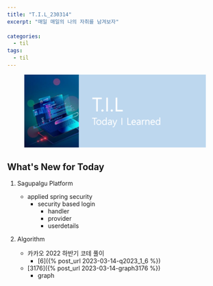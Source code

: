 ```yaml
---
title: "T.I.L_230314"
excerpt: "매일 매일의 나의 자취를 남겨보자"

categories:
  - til
tags:
  - til
---
```

<figure>
    <img src="/assets/images/til_image.png">
</figure>

## What's New for  Today   

1. Sagupalgu Platform
    - applied spring security
        - security based login
            - handler
            - provider
            - userdetails

2. Algorithm
    - 카카오 2022 하반기 코테 풀이
        - [6]({% post_url 2023-03-14-q2023_1_6 %})
    - [3176]({% post_url 2023-03-14-graph3176 %})
        - graph







        
